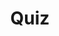 ---
title: "Quiz"
pass_percentage: 70
type: "test"
questions:
  - id: "q1"
    text: "What is the primary runtime used for WebAssembly filters in Istio Envoy?"
    type: "single-answer"
    marks: 2
    options:
      - id: "a"
        text: "envoy.wasm.runtime.wasmtime"
      - id: "b"
        text: "envoy.wasm.runtime.v8"
        is_correct: true
      - id: "c"
        text: "envoy.wasm.runtime.node"
      - id: "d"
        text: "envoy.wasm.runtime.wasmer"
  - id: "q2"
    text: "Which components are required to deploy a WebAssembly filter in Istio?"
    type: "multiple-answers"
    marks: 2
    options:
      - id: "a"
        text: "EnvoyFilter resource"
        is_correct: true
      - id: "b"
        text: "WebAssembly binary file"
        is_correct: true
      - id: "c"
        text: "Volume mount configuration for the sidecar"
        is_correct: true
  - id: "q3"
    text: "Which annotation configures Istio sidecar volumes?"
    type: "short-answer" 
    marks: 2
    correct_answer: "userVolumeMount" 
---